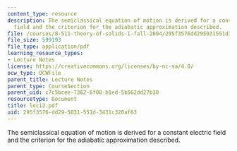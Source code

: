 ```yaml
---
content_type: resource
description: The semiclassical equation of motion is derived for a constant electric
  field and the criterion for the adiabatic approximation described.
file: /courses/8-511-theory-of-solids-i-fall-2004/295f3576dd295031551d3431c320af63_lec12.pdf
file_size: 599193
file_type: application/pdf
learning_resource_types:
- Lecture Notes
license: https://creativecommons.org/licenses/by-nc-sa/4.0/
ocw_type: OCWFile
parent_title: Lecture Notes
parent_type: CourseSection
parent_uid: c7c5bcee-7362-6f08-b1ed-5b562dd27b30
resourcetype: Document
title: lec12.pdf
uid: 295f3576-dd29-5031-551d-3431c320af63
---
```

The semiclassical equation of motion is derived for a constant electric field and the criterion for the adiabatic approximation described.